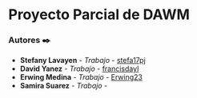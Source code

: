 # Proyecto Parcial de DAWM

### Autores ✒️
* **Stefany Lavayen** - *Trabajo* - [stefa17pj](https://github.com/stefa17pj)
* **David Yanez** - *Trabajo* - [francisdayl](https://github.com/francisdayl)
* **Erwing Medina** - *Trabajo* - [Erwing23](https://github.com/Erwing23)
* **Samira Suarez** - *Trabajo* - 

